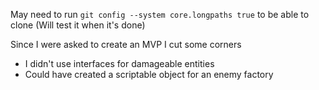May need to run `git config --system core.longpaths true` to be able to clone (Will test it when it's done)

Since I were asked to create an MVP I cut some corners
- I didn't use interfaces for damageable entities
- Could have created a scriptable object for an enemy factory
